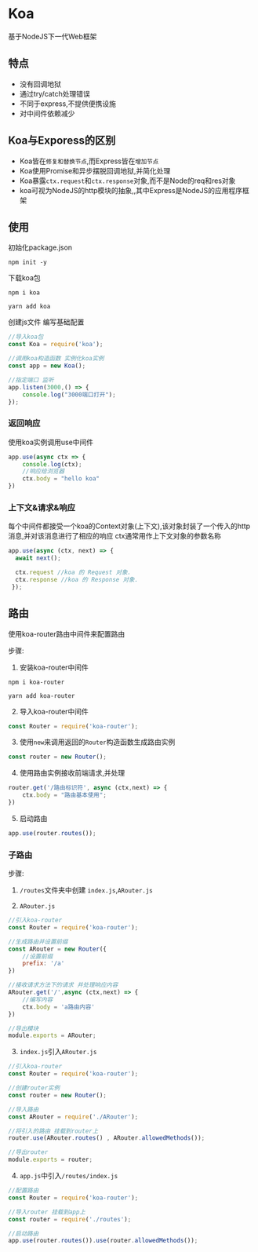 # Koa
基于NodeJS下一代Web框架

## 特点
* 没有回调地狱
* 通过try/catch处理错误
* 不同于express,不提供便携设施
* 对中间件依赖减少

## Koa与Exporess的区别
* Koa皆在`修复和替换节点`,而Express皆在`增加节点`
* Koa使用Promise和异步摆脱回调地狱,并简化处理
* Koa暴露`ctx.request`和`ctx.response`对象,而不是Node的req和res对象
* koa可视为NodeJS的http模块的抽象,,其中Express是NodeJS的应用程序框架

## 使用
初始化package.json
```
npm init -y
```

下载koa包
```
npm i koa

yarn add koa
```

创建js文件 编写基础配置
```js
//导入koa包
const Koa = require('koa');

//调用koa构造函数 实例化koa实例
const app = new Koa();

//指定端口 监听
app.listen(3000,() => {
    console.log("3000端口打开");
});
```

### 返回响应
使用koa实例调用use中间件
```js
app.use(async ctx => {
    console.log(ctx);
    //响应给浏览器
    ctx.body = "hello koa"
})
```

### 上下文&请求&响应
每个中间件都接受一个koa的Context对象(上下文),该对象封装了一个传入的http消息,并对该消息进行了相应的响应
ctx通常用作上下文对象的参数名称
```js
app.use(async (ctx, next) => { 
  await next();

  ctx.request //koa 的 Request 对象.
  ctx.response //koa 的 Response 对象.
 });
```


## 路由
使用koa-router路由中间件来配置路由

步骤:
1. 安装koa-router中间件
```
npm i koa-router

yarn add koa-router
```

2. 导入koa-router中间件
```js
const Router = require('koa-router');
```

3. 使用`new`来调用返回的`Router`构造函数生成路由实例
```js
const router = new Router();
```

4. 使用路由实例接收前端请求,并处理
```js
router.get('/路由标识符', async (ctx,next) => {
    ctx.body = "路由基本使用";
})
```

5. 启动路由
```js
app.use(router.routes());
```


### 子路由
步骤:
1. `/routes`文件夹中创建 `index.js`,`ARouter.js`



2. `ARouter.js`
```js
//引入koa-router
const Router = require('koa-router');

//生成路由并设置前缀
const ARouter = new Router({
    //设置前缀
    prefix: '/a'
})

//接收请求方法下的请求 并处理响应内容
ARouter.get('/',async (ctx,next) => {
    //编写内容
    ctx.body = 'a路由内容'
})

//导出模块
module.exports = ARouter;
```



3. `index.js`引入`ARouter.js`
```js
//引入koa-router
const Router = require('koa-router');

//创建router实例
const router = new Router();

//导入路由
const ARouter = require('./ARouter');

//将引入的路由 挂载到router上
router.use(ARouter.routes() , ARouter.allowedMethods());

//导出router
module.exports = router;
```



4. `app.js`中引入`/routes/index.js`
```js
//配置路由
const Router = require('koa-router');

//导入router 挂载到app上
const router = require('./routes');

//启动路由
app.use(router.routes()).use(router.allowedMethods());
```
